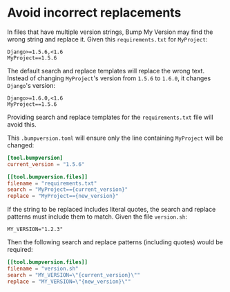# Avoid incorrect replacements

In files that have multiple version strings, Bump My Version may find the wrong string and replace it. Given this `requirements.txt` for `MyProject`:

```text
Django>=1.5.6,<1.6
MyProject==1.5.6
```

The default search and replace templates will replace the wrong text. Instead of changing `MyProject`'s version from `1.5.6` to `1.6.0`, it changes `Django`'s version:

```text
Django>=1.6.0,<1.6
MyProject==1.5.6
```

Providing search and replace templates for the `requirements.txt` file will avoid this.

This `.bumpversion.toml` will ensure only the line containing `MyProject` will be changed:

```toml
[tool.bumpversion]
current_version = "1.5.6"

[[tool.bumpversion.files]]
filename = "requirements.txt"
search = "MyProject=={current_version}"
replace = "MyProject=={new_version}"
```

If the string to be replaced includes literal quotes, the search and replace patterns must include them to match. Given the file `version.sh`:

    MY_VERSION="1.2.3"

Then the following search and replace patterns (including quotes) would be required:

```toml
[[tool.bumpversion.files]]
filename = "version.sh"
search = "MY_VERSION=\"{current_version}\""
replace = "MY_VERSION=\"{new_version}\""
```
